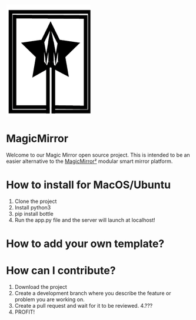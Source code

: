 ![Logo](logo.png)
# MagicMirror
Welcome to our Magic Mirror open source project. This is intended to be an easier alternative to the [MagicMirror²](https://github.com/MichMich/MagicMirror) modular smart mirror platform. 

# How to install for MacOS/Ubuntu
1. Clone the project
2. Install python3 
3. pip install bottle
4. Run the app.py file and the server will launch at localhost! 

# How to add your own template?

# How can I contribute?
1. Download the project
2. Create a development branch where you describe the feature or problem you are working on. 
3. Create a pull request and wait for it to be reviewed. 
4.???
5. PROFIT! 
